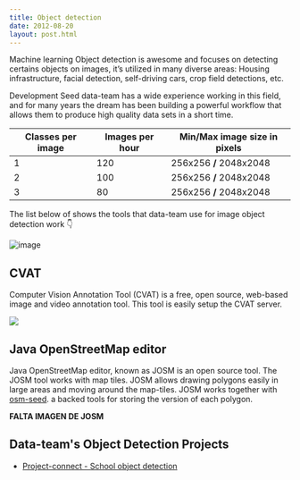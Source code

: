 ```yaml
---
title: Object detection
date: 2012-08-20
layout: post.html
---
```


Machine learning Object detection is awesome and focuses on detecting certains objects on images, it’s utilized in many diverse areas: Housing infrastructure, facial detection, self-driving cars, crop field detections, etc.

Development Seed data-team has a wide experience working in this field, and for many years the dream has been building a powerful workflow that allows them to produce high quality data sets in a short time.

<table class="table">
  <thead>
    <tr>
      <th scope="col">Classes per image</th>
      <th scope="col">Images per hour</th>
      <th scope="col">Min/Max image size in pixels</th>
    </tr>
  </thead>
  <tbody>
    <tr>
      <td>1</td>
      <td>120</td>
    <td>256x256 <strong>/</strong> 2048x2048</td>
    </tr>
    <tr>
      <td>2</td>
      <td>100</td>
      <td>256x256 <strong>/</strong> 2048x2048</td>
    </tr>
    <tr>
      <td>3</td>
      <td>80</td>
      <td>256x256 <strong>/</strong> 2048x2048</td>
    </tr>
  </tbody>
</table>

The list below of shows the tools that data-team use for image object detection work 👇

![image](https://devseed.com/data-team-workflow/assets/images/object-detection.png)

## CVAT

Computer Vision Annotation Tool (CVAT) is a free, open source, web-based image and video annotation tool. This tool is easily setup the CVAT server.

![](https://paper-attachments.dropbox.com/s_230DC06EACF3ACA9F9E356E4840E7091EA3153BB2E07CA5FA7F773EE60638E3E_1643658400175_chips_ahoy_image_classification.gif)

## Java OpenStreetMap editor

Java OpenStreetMap editor, known as JOSM is an open source tool. The JOSM tool works with map tiles. JOSM allows drawing polygons easily in large areas and moving around the map-tiles. JOSM works together with [osm-seed](https://github.com/developmentseed/osm-seed). a backed tools for storing the version of each polygon.

**FALTA IMAGEN DE JOSM**

## Data-team's Object Detection Projects

- [Project-connect - School object detection](/highlighted-projects/project-connect/)
